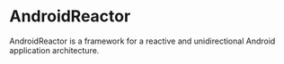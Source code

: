 # AndroidReactor
AndroidReactor is a framework for a reactive and unidirectional Android application architecture.
